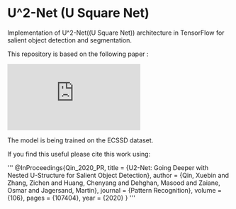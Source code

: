 # U^2-Net (U Square Net)
Implementation of U^2-Net((U Square Net)) architecture in TensorFlow for salient object detection and segmentation.

This repository is based on the following paper : 

![U^2-Net: Going Deeper with Nested U-Structure for Salient Object Detection](https://arxiv.org/pdf/2005.09007.pdf)

The model is being trained on the ECSSD dataset.

If you find this useful please cite this work using:

'''
@InProceedings{Qin_2020_PR,
title = {U2-Net: Going Deeper with Nested U-Structure for Salient Object Detection},
author = {Qin, Xuebin and Zhang, Zichen and Huang, Chenyang and Dehghan, Masood and Zaiane, Osmar and Jagersand, Martin},
journal = {Pattern Recognition},
volume = {106},
pages = {107404},
year = {2020}
}
'''
